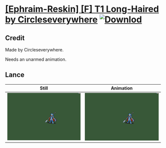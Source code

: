 # [\[Ephraim-Reskin\] \[F\] T1 Long-Haired by Circleseverywhere](./) [![Downlod](https://img.shields.io/badge/Download--red?style=social&logo=github)](https://minhaskamal.github.io/DownGit/#/home?url=https://github.com/Klokinator/FE-Repo/tree/main/Battle%20Animations%2FLords%20-%20FE8%20Types%2F%5BEphraim-Reskin%5D%20%5BF%5D%20T1%20Long-Haired%20by%20Circleseverywhere%2F2.%20Lance)

## Credit

Made by Circleseverywhere.

Needs an unarmed animation.

## Lance

| Still | Animation |
| :---: | :-------: |
| ![Lance still](./Lance_000.png) | ![Lance animation](./Lance.gif) |
